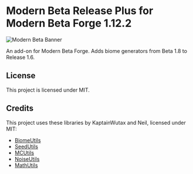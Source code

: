 # Modern Beta Release Plus for Modern Beta Forge 1.12.2

![Modern Beta Banner](https://i.imgur.com/nhQXRx4.png)

An add-on for Modern Beta Forge. Adds biome generators from Beta 1.8 to Release 1.6.

## License

This project is licensed under MIT.

## Credits

This project uses these libraries by KaptainWutax and Neil, licensed under MIT:

* [BiomeUtils](https://github.com/KaptainWutax/BiomeUtils)
* [SeedUtils](https://github.com/KaptainWutax/SeedUtils)
* [MCUtils](https://github.com/KaptainWutax/MCUtils)
* [NoiseUtils](https://github.com/KaptainWutax/NoiseUtils)
* [MathUtils](https://github.com/KaptainWutax/MathUtils)